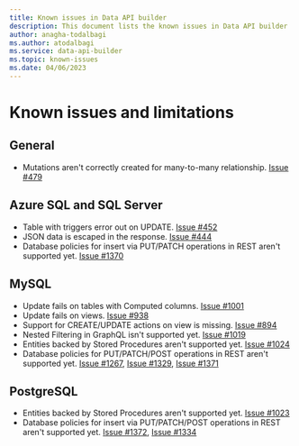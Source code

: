 ```yaml
---
title: Known issues in Data API builder
description: This document lists the known issues in Data API builder
author: anagha-todalbagi
ms.author: atodalbagi
ms.service: data-api-builder
ms.topic: known-issues
ms.date: 04/06/2023
---
```


# Known issues and limitations

## General

- Mutations aren't correctly created for many-to-many relationship. [Issue #479](https://github.com/Azure/data-api-builder/issues/479)

## Azure SQL and SQL Server

- Table with triggers error out on UPDATE. [Issue #452](https://github.com/Azure/data-api-builder/issues/452)
- JSON data is escaped in the response. [Issue #444](https://github.com/Azure/data-api-builder/issues/444)
- Database policies for insert via PUT/PATCH operations in REST aren't supported yet. [Issue #1370](https://github.com/Azure/data-api-builder/issues/1370)

## MySQL

- Update fails on tables with Computed columns. [Issue #1001](https://github.com/Azure/data-api-builder/issues/1001)
- Update fails on views. [Issue #938](https://github.com/Azure/data-api-builder/issues/938)
- Support for CREATE/UPDATE actions on view is missing. [Issue #894](https://github.com/Azure/data-api-builder/issues/894)
- Nested Filtering in GraphQL isn't supported yet. [Issue #1019](https://github.com/Azure/data-api-builder/issues/1019)
- Entities backed by Stored Procedures aren't supported yet. [Issue #1024](https://github.com/Azure/data-api-builder/issues/1024)
- Database policies for PUT/PATCH/POST operations in REST aren't supported yet. [Issue #1267](https://github.com/Azure/data-api-builder/issues/1267), [Issue #1329](https://github.com/Azure/data-api-builder/issues/1329), [Issue #1371](https://github.com/Azure/data-api-builder/issues/1371)

## PostgreSQL

- Entities backed by Stored Procedures aren't supported yet. [Issue #1023](https://github.com/Azure/data-api-builder/issues/1023)
- Database policies for insert via PUT/PATCH/POST operations in REST aren't supported yet. [Issue #1372](https://github.com/Azure/data-api-builder/issues/1372), [Issue #1334](https://github.com/Azure/data-api-builder/issues/1334)
